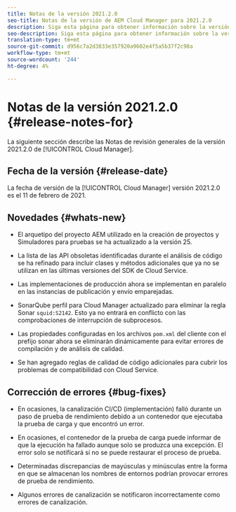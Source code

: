 ```yaml
---
title: Notas de la versión 2021.2.0
seo-title: Notas de la versión de AEM Cloud Manager para 2021.2.0
description: Siga esta página para obtener información sobre la versión 2021.2.0 de Cloud Manager
seo-description: Siga esta página para obtener información sobre la versión 2021.2.0 de AEM Cloud Manager
translation-type: tm+mt
source-git-commit: d956c7a2d3833e357920a9602e4f5a5b37f2c98a
workflow-type: tm+mt
source-wordcount: '244'
ht-degree: 4%

---
```


# Notas de la versión 2021.2.0 {#release-notes-for}

La siguiente sección describe las Notas de revisión generales de la versión 2021.2.0 de [!UICONTROL Cloud Manager].

## Fecha de la versión {#release-date}

La fecha de versión de la [!UICONTROL Cloud Manager] versión 2021.2.0 es el 11 de febrero de 2021.

## Novedades {#whats-new}

* El arquetipo del proyecto AEM utilizado en la creación de proyectos y Simuladores para pruebas se ha actualizado a la versión 25.

* La lista de las API obsoletas identificadas durante el análisis de código se ha refinado para incluir clases y métodos adicionales que ya no se utilizan en las últimas versiones del SDK de Cloud Service.

* Las implementaciones de producción ahora se implementan en paralelo en las instancias de publicación y envío emparejadas.

* SonarQube perfil para Cloud Manager actualizado para eliminar la regla Sonar `squid:S2142`. Esto ya no entrará en conflicto con las comprobaciones de interrupción de subprocesos.

* Las propiedades configuradas en los archivos `pom.xml` del cliente con el prefijo sonar ahora se eliminarán dinámicamente para evitar errores de compilación y de análisis de calidad.

* Se han agregado reglas de calidad de código adicionales para cubrir los problemas de compatibilidad con Cloud Service.

## Corrección de errores {#bug-fixes}

* En ocasiones, la canalización CI/CD (implementación) falló durante un paso de prueba de rendimiento debido a un contenedor que ejecutaba la prueba de carga y que encontró un error.

* En ocasiones, el contenedor de la prueba de carga puede informar de que la ejecución ha fallado aunque solo se produzca una excepción. El error solo se notificará si no se puede restaurar el proceso de prueba.

* Determinadas discrepancias de mayúsculas y minúsculas entre la forma en que se almacenan los nombres de entornos podrían provocar errores de prueba de rendimiento.

* Algunos errores de canalización se notificaron incorrectamente como errores de canalización.